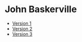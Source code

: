 # John Baskerville

- [Version 1](https://Luizastoenescu.github.io./baskerville/baskerville.html)
- [Version 2](https://Luizastoenescu.github.io./baskerville/baskerville-2.html)
- [Version 3](https://Luizastoenescu.github.io./baskerville/baskerville-3.html)
